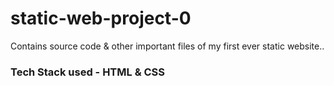# static-web-project-0
Contains source code & other important files of my first ever static website..

### Tech Stack used - HTML & CSS
